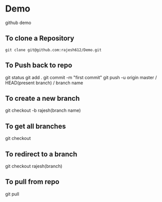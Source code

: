 # Demo
github demo
## To clone a Repository
    git clone git@github.com:rajesh612/Demo.git
## To Push back to repo
  git status
  git add .
  git commit -m "first commit"
  git push -u origin master / HEAD(present branch) / branch name

## To create a new branch
  git checkout -b rajesh(branch name)
  
## To get all branches
  git checkout
  
## To redirect to a branch
  git checkout rajesh(branch)
  
## To pull from repo
  git pull
